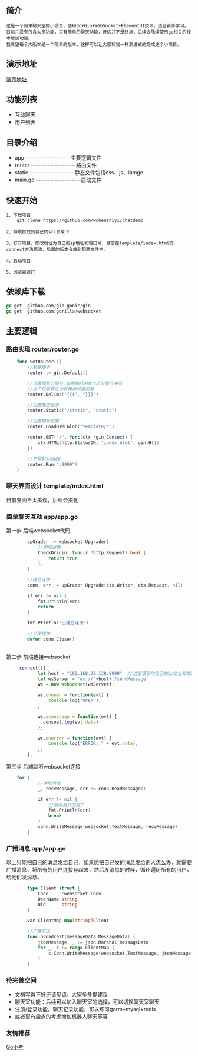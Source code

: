 ## 简介
	这是一个简单聊天室的小项目，使用Go+Gin+WebSocket+ElementUI技术，适合新手学习。
	目前并没有包含太多功能，只有简单的聊天功能，但这并不是终点，后续会陆续使用go相关的技术增加功能。
	我希望每个大版本是一个简单的版本，这样可以让大家和我一样渐进式的完成这个小项目。

## 演示地址
  [演示地址](http://demo.wuhen.site)

## 功能列表
- 互动聊天
- 用户列表

## 目录介绍

- app     -------------------主要逻辑文件
- router  -------------------路由文件
- static  -------------------静态文件包括css、js、iamge
- main.go -------------------启动文件


## 快速开始
	1、下载项目
		git clone https://github.com/wuhenzhiyi/chatdemo

	2、将项目放到自己的src目录下

	3、打开项目，修改地址为自己的ip地址和端口号，目前在template/index.html的connect方法修改，后面的版本会放到配置文件中。

	4、启动项目

	5、浏览器运行
	
## 依赖库下载
```go
go get 	github.com/gin-gonic/gin
go get  github.com/gorilla/websocket
```  
  
## 主要逻辑
### 路由实现 router/router.go
```go
	func SetRouter(){
		//新建服务
		router := gin.Default()

		//设置模板分隔符,以免和elemtnUi分隔符冲突
		//这个设置要在加载模板设置前面
		router.Delims("{{{", "}}}")

		//设置静态目录
		router.Static("/static", "static")

		//设置模板位置
		router.LoadHTMLGlob("template/*")

		router.GET("/", func(ctx *gin.Context) {
			ctx.HTML(http.StatusOK, "index.html", gin.H{})
		})

		//不写默认8080
		router.Run(":9999") 
	}
```

### 聊天界面设计  template/index.html
  目前界面不太美观，后续会美化
 

### 简单聊天互动  app/app.go
第一步 后端websocket代码
```go
		upGrader := websocket.Upgrader{
			//跨域设置
			CheckOrigin: func(r *http.Request) bool {
				return true
			},
		}

		//建立连接
		conn, err := upGrader.Upgrade(ctx.Writer, ctx.Request, nil)

		if err != nil {
			fmt.Println(err)
			return
		}

		fmt.Println("已建立连接")
    
		//关闭连接
		defer conn.Close()
    
```

第二步  前端连接websocket
```javascript
     connect(){
            let host = "192.168.30.138:9999"  //这里填写你自己的ip地址和端口
            let wsServer = 'ws://'+host+'/sendMessage'
            ws = new WebSocket(wsServer);

            ws.onopen = function(evt) {
                console.log("OPEN");
            }

            ws.onmessage = function(evt) {
              consoel.log(evt.data)
            };

            ws.onerror = function(evt) {
                console.log("ERROR: " + evt.data);
            };
        },
```

第三步  后端监听websocket连接
```go
    for {
			//读取消息
			_, recvMessage, err := conn.ReadMessage()

			if err != nil {
				//删除离开的用户
				fmt.Println(err)
				break
			}
			conn.WriteMessage(websocket.TextMessage, recvMessage)
		}
```

### 广播消息  app/app.go
以上只能把自己的消息发给自己，如果想把自己发的消息发给别人怎么办，就需要广播消息，将所有的用户连接存起来，然后发消息的时候，循环遍历所有的用户，给他们发消息。
```go
		type Client struct {
			Conn     *websocket.Conn
			UserName string
			Uid      string
		}

		var ClientMap map[string]Client

		//广播方法
		func broadcast(messageData MessageData) {
			jsonMessage, _ := json.Marshal(messageData)
			for _, c := range ClientMap {
				c.Conn.WriteMessage(websocket.TextMessage, jsonMessage)
			}
		}
```

### 待完善空间
- 文档写得不好还请见谅，大家多多提建议
- 聊天室功能：后续可以加入聊天室的选择，可以切换聊天室聊天
- 注册/登录功能，聊天记录功能，可以练习gorm+mysql+redis
- 或者更有趣点的考虑增加机器人聊天等等

### 友情推荐
[Go小考](https://www.golangroadmap.com/)